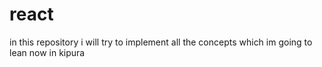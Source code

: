 # react
 in this repository i will try to implement all the concepts which im going to lean now in kipura
